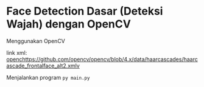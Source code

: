 # Face Detection Dasar (Deteksi Wajah) dengan OpenCV

Menggunakan OpenCV

link xml: [openchttps://github.com/opencv/opencv/blob/4.x/data/haarcascades/haarcascade_frontalface_alt2.xmlv]([https://](https://github.com/opencv/opencv/blob/4.x/data/haarcascades/haarcascade_frontalface_alt2.xml))

Menjalankan program `py main.py`